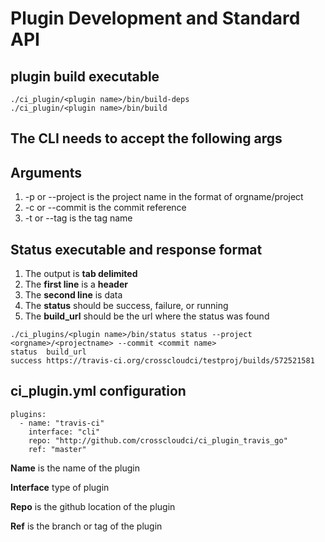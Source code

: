 # Plugin Development and Standard API
## plugin build executable
```
./ci_plugin/<plugin name>/bin/build-deps
./ci_plugin/<plugin name>/bin/build
```

## The CLI needs to accept the following args

## Arguments
1.  -p or --project is the project name in the format of orgname/project
1.  -c or --commit is the commit reference
1.  -t or --tag is the tag name

## Status executable and response format
1. The output is **tab delimited**
1. The **first line** is a **header**
1. The **second line** is data 
1. The **status** should be success, failure, or running
1. The **build_url** should be the url where the status was found

```
./ci_plugins/<plugin name>/bin/status status --project <orgname>/<projectname> --commit <commit name> 
status  build_url
success https://travis-ci.org/crosscloudci/testproj/builds/572521581 
```

## ci_plugin.yml configuration
```
plugins: 
  - name: "travis-ci" 
    interface: "cli" 
    repo: "http://github.com/crosscloudci/ci_plugin_travis_go"
    ref: "master"
```
 **Name** is the name of the plugin
 
 **Interface** type of plugin
 
 **Repo** is the github location of the plugin
 
 **Ref** is the branch or tag of the plugin 

 
